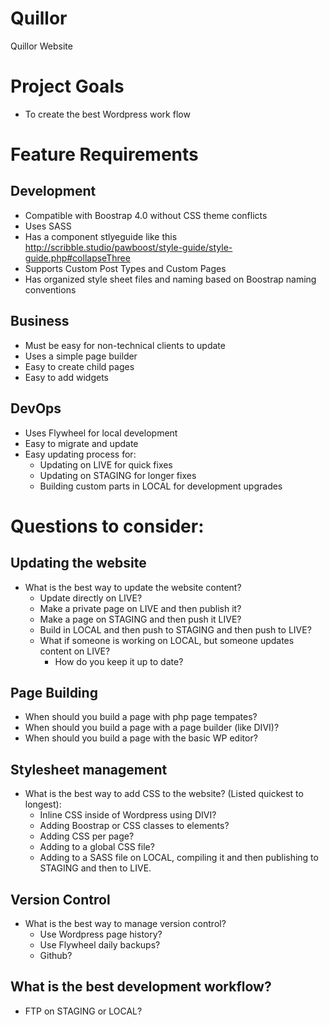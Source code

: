 # Quillor
Quillor Website 

# Project Goals 
- To create the best Wordpress work flow 

# Feature Requirements 
## Development 
- Compatible with Boostrap 4.0 without CSS theme conflicts 
- Uses SASS 
- Has a component stlyeguide like this http://scribble.studio/pawboost/style-guide/style-guide.php#collapseThree
- Supports Custom Post Types and Custom Pages 
- Has organized style sheet files and naming based on Boostrap naming conventions 

## Business 
- Must be easy for non-technical clients to update 
- Uses a simple page builder 
- Easy to create child pages
- Easy to add widgets

## DevOps
- Uses Flywheel for local development 
- Easy to migrate and update 
- Easy updating process for: 
	- Updating on LIVE for quick fixes 
	- Updating on STAGING for longer fixes 
	- Building custom parts in LOCAL for development upgrades 


# Questions to consider: 

## Updating the website 
- What is the best way to update the website content? 
	- Update directly on LIVE? 
	- Make a private page on LIVE and then publish it? 
	- Make a page on STAGING and then push it LIVE? 
	- Build in LOCAL and then push to STAGING and then push to LIVE? 
	- What if someone is working on LOCAL, but someone updates content on LIVE? 
		- How do you keep it up to date?

## Page Building 
- When should you build a page with php page tempates? 
- When should you build a page with a page builder (like DIVI)? 
- When should you build a page with the basic WP editor? 

## Stylesheet management 
- What is the best way to add CSS to the website? (Listed quickest to longest): 
	- Inline CSS inside of Wordpress using DIVI? 
	- Adding Boostrap or CSS classes to elements? 
	- Adding CSS per page? 
	- Adding to a global CSS file? 
	- Adding to a SASS file on LOCAL, compiling it and then publishing to STAGING and then to LIVE. 


## Version Control 
- What is the best way to manage version control? 
	- Use Wordpress page history? 
	- Use Flywheel daily backups? 
	- Github? 

## What is the best development workflow? 
- FTP on STAGING or LOCAL? 
